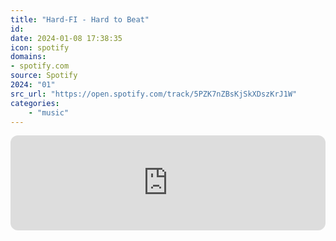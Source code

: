 ```yaml
---
title: "Hard-FI - Hard to Beat"
id: 
date: 2024-01-08 17:38:35
icon: spotify
domains:
- spotify.com
source: Spotify
2024: "01"
src_url: "https://open.spotify.com/track/5PZK7nZBsKjSkXDszKrJ1W"
categories:
    - "music"
---
```

<iframe style="border-radius: 12px" width="100%" height="152" title="Spotify Embed: Hard to Beat" frameborder="0" allowfullscreen allow="autoplay; clipboard-write; encrypted-media; fullscreen; picture-in-picture" loading="lazy" src="https://open.spotify.com/embed/track/5PZK7nZBsKjSkXDszKrJ1W?utm_source=oembed"></iframe>
